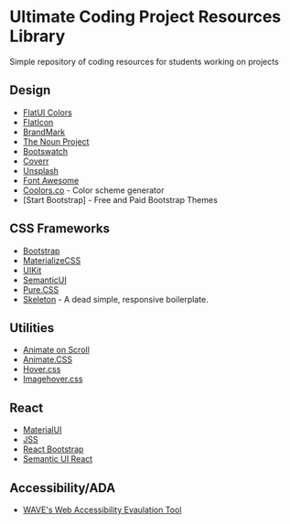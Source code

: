 # Ultimate Coding Project Resources Library
Simple repository of coding resources for students working on projects

## Design
- [FlatUI Colors](https://flatuicolors.com/)
- [FlatIcon](https://www.flaticon.com/home)
- [BrandMark](https://brandmark.io/)
- [The Noun Project](https://thenounproject.com/)
- [Bootswatch](https://bootswatch.com/)
- [Coverr](https://coverr.co/search?q=drink)
- [Unsplash](https://unsplash.com/)
- [Font Awesome](https://fontawesome.com/start)
- [Coolors.co](https://coolors.co/) - Color scheme generator
- [Start Bootstrap] - Free and Paid Bootstrap Themes

## CSS Frameworks
- [Bootstrap](https://getbootstrap.com/)
- [MaterializeCSS](https://materializecss.com/)
- [UIKit](https://getuikit.com/)
- [SemanticUI](https://semantic-ui.com/)
- [Pure.CSS](https://purecss.io/)
- [Skeleton](http://getskeleton.com/) - A dead simple, responsive boilerplate.

## Utilities
- [Animate on Scroll](https://michalsnik.github.io/aos/)
- [Animate.CSS](https://daneden.github.io/animate.css/)
- [Hover.css](https://ianlunn.github.io/Hover/)
- [Imagehover.css](http://imagehover.io/)

## React
- [MaterialUI](https://material-ui.com/)
- [JSS](https://cssinjs.org/?v=v10.1.1)
- [React Bootstrap](https://react-bootstrap.github.io/)
- [Semantic UI React](https://react.semantic-ui.com/)

## Accessibility/ADA
- [WAVE's Web Accessibility Evaulation Tool](https://wave.webaim.org/)

